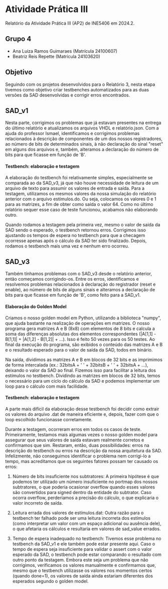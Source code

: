 # Atividade Prática III

Relatório da Atividade Prática III (AP2) de INE5406 em 2024.2. 

## Grupo 4

- Ana Luiza Ramos Guimaraes (Matrícula 24100607)
- Beatriz Reis Repette (Matrícula 24103620)

## Objetivo

Seguindo com os projetos desenvolvidos para o Relatório 3, nesta etapa tivemos como objetivo criar testbenches automatizados para as duas versões da SAD desenvolvidas e corrigir erros encontrados.

## SAD_v1

Nesta parte, corrigimos os problemas que já estavam presentes na entrega do último relatório e atualizamos os arquivos VHDL e relatório.json. Com a ajuda do professor Ismael, identificamos e corrigimos problemas relacionados à descrição de componentes de um dos nossos registradores, ao número de bits de determinados sinais, à não declaração do sinal "reset" em alguns dos arquivos e, também, alteramos a declaração do número de bits para que ficasse em função de 'B'.

#### Testbench: elaboração e testagem

A elaboração do testbench foi relativamente simples, especialmente se comparada ao da SAD_v3, já que não houve necessidade de leitura de um arquivo de texto para assumir os valores de entrada e saída. Para a testagem, utilizamos os mesmos valores da nossa simulação do relatório anterior com o arquivo estímulos.do. Ou seja, colocamos os valores 0 e 1 para as matrizes, a fim de obter como saída o valor 64. Como no último relatório sequer esse caso de teste funcionou, acabamos não elaborando outro.

Quando rodamos a testagem pela primeira vez, mesmo o valor de saída da SAD sendo o esperado, o testbench retornou erros. Corrigimos isso ajustando os tempos de espera no testbench para que a checagem ocorresse apenas após o cálculo da SAD ter sido finalizado. Depois, rodamos o testbench mais uma vez e nenhum erro ocorreu.

## SAD_v3

Também tínhamos problemas com o SAD_v3 desde o relatório anterior, então começamos corrigindo-os. Entre os erros, identificamos e resolvemos problemas relacionados à declaração do registrador (reset e enable), ao número de bits de alguns sinais e alteramos a declaração de bits para que ficasse em função de 'B', como feito para a SAD_v1.

#### Elaboração do Golden Model

Criamos o nosso golden model em Python, utilizando a biblioteca "numpy", que ajuda bastante na realização de operações em matrizes. O nosso programa gera matrizes A e B (8x8) com elementos de 8 bits e calcula a soma das diferenças absolutas dos elementos correspondentes (|A[1,1] - B[1,1]| + |A[1,2] - B[1,2]| + ...). Isso é feito 50 vezes para os 50 testes. Ao final da execução do programa, são exibidos o conteúdo das matrizes A e B e o resultado esperado para o valor de saída da SAD, todos em binário.

Na saída, dividimos as matrizes A e B em blocos de 32 bits e as imprimimos de forma intercalada (ex.: 32bitsA + ' ' + 32bitsB + ' ' + 32bitsA + ...), deixando o valor da SAD ao final. Fizemos isso para facilitar a leitura dos estímulos no testbench. Dividindo as matrizes em blocos de 32 bits, temos o necessário para um ciclo do cálculo da SAD e podemos implementar um loop para o cálculo com mais facilidade.

#### Testbench: elaboração e testagem

A parte mais difícil da elaboração desse testbench foi decidir como extrair os valores do arquivo .dat de maneira eficiente e, depois, fazer com que o loop escolhido funcionasse corretamente.

Durante a testagem, ocorreram erros em todos os casos de teste. Primeiramente, testamos mais algumas vezes o nosso golden model para assegurar que seus valores de saída estavam realmente corretos e confirmamos que sim. Restaram, então, duas possibilidades: erros na descrição do testbench ou erros na descrição da nossa arquitetura da SAD. Infelizmente, não conseguimos identificar o problema nem corrigi-lo a tempo, mas acreditamos que os seguintes fatores possam ter causado os erros:

1. Número de bits insuficiente nos subtratores: A primeira hipótese é que podemos ter utilizado um número insuficiente no portmap dos nossos subtratores, o que poderia ocasionar overflow quando esses valores são convertidos para signed dentro da entidade do subtrator. Caso ocorra overflow, perderíamos a precisão do cálculo, o que explicaria o valor incorreto de saída.

2. Leitura errada dos valores de estímulos.dat: Outra razão para o testbench ter falhado pode ser uma leitura incorreta dos estímulos (como interpretar um valor com um espaço adicional ou ausência dele), o que afetaria os cálculos e resultaria em valores de sad_value errados.

3. Tempo de espera inadequado no testbench: Tivemos esse problema no testbench da SAD_v1 e ele também pode estar presente aqui. Caso o tempo de espera seja insuficiente para validar o assert com o valor esperado da SAD, o testbench pode estar comparando o resultado com outro ponto da testagem. Embora este seja um problema que não corrigimos, verificamos os valores manualmente e confirmamos que, mesmo que o testbench utilizasse os valores nos momentos certos (quando done=1), os valores de saída ainda estariam diferentes dos esperados segundo o golden model.
